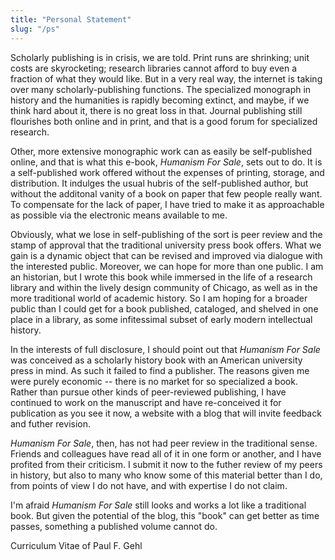 ```yaml
---
title: "Personal Statement"
slug: "/ps"
---
```

Scholarly publishing is in crisis, we are told. Print runs are shrinking; unit costs are skyrocketing; research libraries cannot afford to buy even a fraction of what they would like. But in a very real way, the internet is taking over many scholarly-publishing functions.
The specialized monograph in history and the humanities is rapidly becoming extinct, and maybe, if we think hard about it, there is no great loss in that. Journal publishing still flourishes both online and in print, and that is a good forum for specialized research.

Other, more extensive monographic work can as easily be self-published online, and that is what this e-book, *Humanism For Sale*, sets out to do. It is a self-published work offered without the expenses of printing, storage, and distribution. It indulges the usual hubris of the self-published author, but without the additonal vanity of a book on paper that few people really want. To compensate for the lack of paper, I have tried to make it as approachable as possible via the electronic means available to me.

Obviously, what we lose in self-publishing of the sort is peer review and the stamp of approval that the traditional university press book offers. What we gain is a dynamic object that can be revised and improved via dialogue with the interested public. Moreover, we can hope for more than one public. I am an historian, but I wrote this book while immersed in the life of a research library and within the lively design community of Chicago, as well as in the more traditional world of academic history. So I am hoping for a broader public than I could get for a book published, cataloged, and shelved in one place in a library, as some infitessimal subset of early modern intellectual history.

In the interests of full disclosure, I should point out that *Humanism For Sale* was conceived as a scholarly history book with an American university press in mind. As such it failed to find a publisher. The reasons given me were purely economic -- there is no market for so specialized a book. Rather than pursue other kinds of peer-reviewed publishing, I have continued to work on the manuscript and have re-conceived it for publication as you see it now, a website with a blog that will invite feedback and futher revision.

*Humanism For Sale*, then, has not had peer review in the traditional sense. Friends and colleagues have read all of it in one form or another, and I have profited from their criticism. I submit it now to the futher review of my peers in history, but also to many who know some of this material better than I do, from points of view I do not have, and with expertise I do not claim.

I'm afraid *Humanism For Sale* still looks and works a lot like a traditional book. But given the potential of the blog, this "book" can get better as time passes, something a published volume cannot do.

Curriculum Vitae of Paul F. Gehl